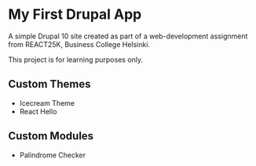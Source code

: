 # My First Drupal App

A simple Drupal 10 site created as part of a web-development assignment from REACT25K, Business College Helsinki.

This project is for learning purposes only.

## Custom Themes

- Icecream Theme
- React Hello

## Custom Modules

- Palindrome Checker